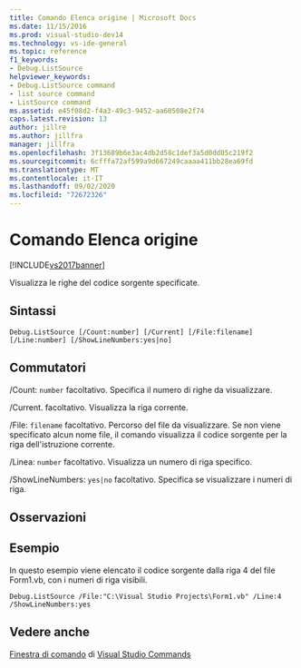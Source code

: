 ```yaml
---
title: Comando Elenca origine | Microsoft Docs
ms.date: 11/15/2016
ms.prod: visual-studio-dev14
ms.technology: vs-ide-general
ms.topic: reference
f1_keywords:
- Debug.ListSource
helpviewer_keywords:
- Debug.ListSource command
- list source command
- ListSource command
ms.assetid: e45f08d2-f4a3-49c3-9452-aa60508e2f74
caps.latest.revision: 13
author: jillre
ms.author: jillfra
manager: jillfra
ms.openlocfilehash: 3f13689b6e3ac4db2d58c1def3a5d0dd05c219f2
ms.sourcegitcommit: 6cfffa72af599a9d667249caaaa411bb28ea69fd
ms.translationtype: MT
ms.contentlocale: it-IT
ms.lasthandoff: 09/02/2020
ms.locfileid: "72672326"
---
```

# <a name="list-source-command"></a>Comando Elenca origine
[!INCLUDE[vs2017banner](../../includes/vs2017banner.md)]

Visualizza le righe del codice sorgente specificate.

## <a name="syntax"></a>Sintassi

```
Debug.ListSource [/Count:number] [/Current] [/File:filename]
[/Line:number] [/ShowLineNumbers:yes|no]
```

## <a name="switches"></a>Commutatori
 /Count: `number` facoltativo. Specifica il numero di righe da visualizzare.

 /Current. facoltativo. Visualizza la riga corrente.

 /File: `filename` facoltativo. Percorso del file da visualizzare. Se non viene specificato alcun nome file, il comando visualizza il codice sorgente per la riga dell'istruzione corrente.

 /Linea: `number` facoltativo. Visualizza un numero di riga specifico.

 /ShowLineNumbers: `yes|no` facoltativo. Specifica se visualizzare i numeri di riga.

## <a name="remarks"></a>Osservazioni

## <a name="example"></a>Esempio
 In questo esempio viene elencato il codice sorgente dalla riga 4 del file Form1.vb, con i numeri di riga visibili.

```
Debug.ListSource /File:"C:\Visual Studio Projects\Form1.vb" /Line:4 /ShowLineNumbers:yes
```

## <a name="see-also"></a>Vedere anche
 [Finestra di comando](../../ide/reference/command-window.md) di [Visual Studio Commands](../../ide/reference/visual-studio-commands.md)
